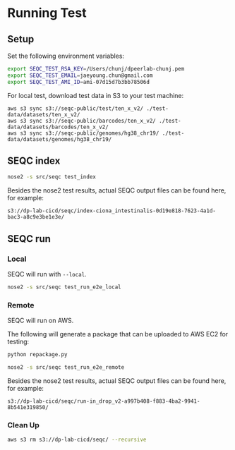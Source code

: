 # Running Test

## Setup

Set the following environment variables:

```bash
export SEQC_TEST_RSA_KEY=/Users/chunj/dpeerlab-chunj.pem
export SEQC_TEST_EMAIL=jaeyoung.chun@gmail.com
export SEQC_TEST_AMI_ID=ami-07d15d7b3bb78506d
```

For local test, download test data in S3 to your test machine:

```
aws s3 sync s3://seqc-public/test/ten_x_v2/ ./test-data/datasets/ten_x_v2/
aws s3 sync s3://seqc-public/barcodes/ten_x_v2/ ./test-data/datasets/barcodes/ten_x_v2/
aws s3 sync s3://seqc-public/genomes/hg38_chr19/ ./test-data/datasets/genomes/hg38_chr19/
```

## SEQC index

```bash
nose2 -s src/seqc test_index
```

Besides the nose2 test results, actual SEQC output files can be found here, for example:

```
s3://dp-lab-cicd/seqc/index-ciona_intestinalis-0d19e818-7623-4a1d-bac3-a8c9e3be1e3e/
```

## SEQC run

### Local

SEQC will run with `--local`.

```bash
nose2 -s src/seqc test_run_e2e_local
```

### Remote

SEQC will run on AWS.

The following will generate a package that can be uploaded to AWS EC2 for testing:

```bash
python repackage.py
```

```bash
nose2 -s src/seqc test_run_e2e_remote
```

Besides the nose2 test results, actual SEQC output files can be found here, for example:

```
s3://dp-lab-cicd/seqc/run-in_drop_v2-a997b408-f883-4ba2-9941-8b541e319850/
```

### Clean Up

```bash
aws s3 rm s3://dp-lab-cicd/seqc/ --recursive
```